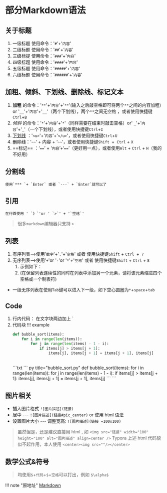# 部分Markdown语法

## 关于标题
1. 一级标题 使用命令：'`#`'+'`内容`'
1. 二级标题 使用命令：'`##`'+'`内容`'
2. 三级标提 使用命令：'`###`'+'`内容`'
3. 四级标题 使用命令：'`####`'+'`内容`'
4. 五级标题 使用命令：'`#####`'+'`内容`'
5. 六级标题 使用命令：'`######`'+'`内容`'


## 加粗、倾斜、下划线、删除线、标记文本

1.  **加粗** 的命令：'`**`'+'`内容`'+'`**`'(输入之后敲空格即可将两个`**`之间的内容加粗) or '`__`'+'`内容`'+'`__`'（两个下划线），两个`**`之间无空格 ，或者使用快捷键`Ctrl`+`B`
2.  _倾斜_ 的命令：'`*`'+'`内容`'+'`*`'（同样需要在结束时敲击空格）or' `_`'+'`内容`'+'`_`'（一个下划线），或者使用快捷键`Ctrl`+`I`
3. <u>下划线</u>  ：'`<u>`'+'`内容`'+'`</u>`'，或者使用快捷键`Ctrl`+`U`
4. ~~删除线~~：’`~~`‘ + 内容 + ‘`~~`’，或者使用快捷键`Shift `+` Ctrl` + `X`
5.  ==标记== ：‘`==`’ + ‘`内容`’+‘`==`’（更好用一点），或者使用`Alt` + `Ctrl` + `H`（我的不好用）


## 分割线
    使用`*** `+ `Enter` 或者 `---` + `Enter`就可以了


## 引用
    在行首使用 ' `》`'or ' `>`' + '`空格`'
> 很多`markdown`编辑器只支持 `>`



## 列表

1. 有序列表-->使用'`数字`'+'`.`'+'`空格`' 或者 使用快捷键`Shift` + `Ctrl `+` 7`
2. 无序列表-->使用'`+`'or '`-`'or '`*`'+'`空格`' 或者 使用快捷键`Shift` + `Ctrl` + `8`
   1. 示例如下：
   2. (在保留列表连续性的同时在列表中添加另一个元素，请将该元素缩进四个空格或一个制表符)
- 一级无序列表在使用`Tab`键可以进入下一级，如下空心圆圈为`*`+`space`+`tab`


## Code

1. 行内代码： 在文字块两边加上 \` 
2. 代码块
!!! example
    ``` py title="bubble_sort.py"
    def bubble_sort(items):
        for i in range(len(items)):
            for j in range(len(items) - 1 - i):
                if items[j] > items[j + 1]:
                    items[j], items[j + 1] = items[j + 1], items[j]
    ```
    <br>
    ```txt
        ``` py title="bubble_sort.py"
        def bubble_sort(items):
            for i in range(len(items)):
                for j in range(len(items) - 1 - i):
                    if items[j] > items[j + 1]:
                        items[j], items[j + 1] = items[j + 1], items[j]
        ```
    ```

## 图片相关

* 插入图片格式 `![图片描述](链接)`
* 居中 --- `![图片描述](链接#pic_center)` or 使用 html 语法
* 设置图片大小 --- 调整宽高: `![图片描述](链接 =100x100)` 

> 虽然但是，还是建议直接用 html , 如 `<img src="链接" width="100" height="100" alt="图片描述" align=center />`
> Typora 上述 html 代码貌似不起作用，本人使用 `<center><img src=""/></center>`

## 数学公式&符号
> 均使用`$`+`代码`+`$`+`空格`可以打出，例如 `$\alpha$`

!!! note "原地址"
    [Markdown](https://www.yuque.com/2002_08_12/triviality/fzr6b6)

